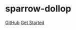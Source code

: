 # sparrow-dollop

[GitHub](https://github.com/ionething/sparrow-dollop/)
[Get Started](#quick-start)